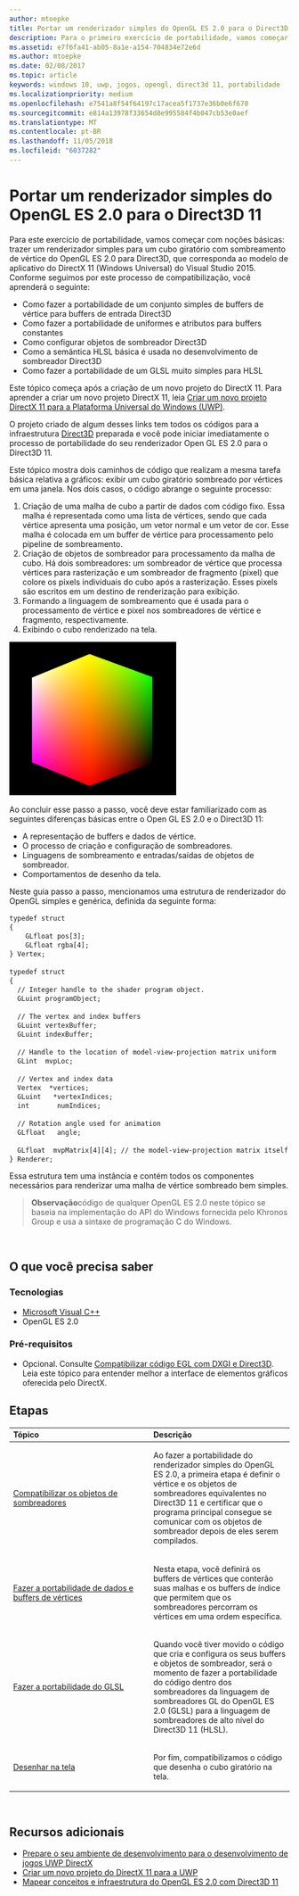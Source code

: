 ```yaml
---
author: mtoepke
title: Portar um renderizador simples do OpenGL ES 2.0 para o Direct3D 11
description: Para o primeiro exercício de portabilidade, vamos começar com noções básicas - trazer um renderizador simples para um cubo giratório com sombreamento de vértice do OpenGL ES 2.0 para Direct3D, que corresponda ao modelo de aplicativo do DirectX 11 (Windows Universal) do Visual Studio 2015.
ms.assetid: e7f6fa41-ab05-8a1e-a154-704834e72e6d
ms.author: mtoepke
ms.date: 02/08/2017
ms.topic: article
keywords: windows 10, uwp, jogos, opengl, direct3d 11, portabilidade
ms.localizationpriority: medium
ms.openlocfilehash: e7541a8f54f64197c17acea5f1737e36b0e6f670
ms.sourcegitcommit: e814a13978f33654d8e995584f4b047cb53e0aef
ms.translationtype: MT
ms.contentlocale: pt-BR
ms.lasthandoff: 11/05/2018
ms.locfileid: "6037282"
---
```

# <a name="port-a-simple-opengl-es-20-renderer-to-direct3d-11"></a>Portar um renderizador simples do OpenGL ES 2.0 para o Direct3D 11



Para este exercício de portabilidade, vamos começar com noções básicas: trazer um renderizador simples para um cubo giratório com sombreamento de vértice do OpenGL ES 2.0 para Direct3D, que corresponda ao modelo de aplicativo do DirectX 11 (Windows Universal) do Visual Studio 2015. Conforme seguimos por este processo de compatibilização, você aprenderá o seguinte:

-   Como fazer a portabilidade de um conjunto simples de buffers de vértice para buffers de entrada Direct3D
-   Como fazer a portabilidade de uniformes e atributos para buffers constantes
-   Como configurar objetos de sombreador Direct3D
-   Como a semântica HLSL básica é usada no desenvolvimento de sombreador Direct3D
-   Como fazer a portabilidade de um GLSL muito simples para HLSL

Este tópico começa após a criação de um novo projeto do DirectX 11. Para aprender a criar um novo projeto DirectX 11, leia [Criar um novo projeto DirectX 11 para a Plataforma Universal do Windows (UWP)](user-interface.md).

O projeto criado de algum desses links tem todos os códigos para a infraestrutura [Direct3D](https://msdn.microsoft.com/library/windows/desktop/ff476345) preparada e você pode iniciar imediatamente o processo de portabilidade do seu renderizador Open GL ES 2.0 para o Direct3D 11.

Este tópico mostra dois caminhos de código que realizam a mesma tarefa básica relativa a gráficos: exibir um cubo giratório sombreado por vértices em uma janela. Nos dois casos, o código abrange o seguinte processo:

1.  Criação de uma malha de cubo a partir de dados com código fixo. Essa malha é representada como uma lista de vértices, sendo que cada vértice apresenta uma posição, um vetor normal e um vetor de cor. Esse malha é colocada em um buffer de vértice para processamento pelo pipeline de sombreamento.
2.  Criação de objetos de sombreador para processamento da malha de cubo. Há dois sombreadores: um sombreador de vértice que processa vértices para rasterização e um sombreador de fragmento (pixel) que colore os pixels individuais do cubo após a rasterização. Esses pixels são escritos em um destino de renderização para exibição.
3.  Formando a linguagem de sombreamento que é usada para o processamento de vértice e pixel nos sombreadores de vértice e fragmento, respectivamente.
4.  Exibindo o cubo renderizado na tela.

![cubo opengl simples](images/simple-opengl-cube.png)

Ao concluir esse passo a passo, você deve estar familiarizado com as seguintes diferenças básicas entre o Open GL ES 2.0 e o Direct3D 11:

-   A representação de buffers e dados de vértice.
-   O processo de criação e configuração de sombreadores.
-   Linguagens de sombreamento e entradas/saídas de objetos de sombreador.
-   Comportamentos de desenho da tela.

Neste guia passo a passo, mencionamos uma estrutura de renderizador do OpenGL simples e genérica, definida da seguinte forma:

``` syntax
typedef struct 
{
    GLfloat pos[3];        
    GLfloat rgba[4];
} Vertex;

typedef struct
{
  // Integer handle to the shader program object.
  GLuint programObject;

  // The vertex and index buffers
  GLuint vertexBuffer;
  GLuint indexBuffer;

  // Handle to the location of model-view-projection matrix uniform
  GLint  mvpLoc; 
   
  // Vertex and index data
  Vertex  *vertices;
  GLuint   *vertexIndices;
  int       numIndices;

  // Rotation angle used for animation
  GLfloat   angle;

  GLfloat  mvpMatrix[4][4]; // the model-view-projection matrix itself
} Renderer;
```

Essa estrutura tem uma instância e contém todos os componentes necessários para renderizar uma malha de vértice sombreado bem simples.

> **Observação**código de qualquer OpenGL ES 2.0 neste tópico se baseia na implementação do API do Windows fornecida pelo Khronos Group e usa a sintaxe de programação C do Windows.

 

## <a name="what-you-need-to-know"></a>O que você precisa saber


### <a name="technologies"></a>Tecnologias

-   [Microsoft Visual C++](http://msdn.microsoft.com/library/vstudio/60k1461a.aspx)
-   OpenGL ES 2.0

### <a name="prerequisites"></a>Pré-requisitos

-   Opcional. Consulte [Compatibilizar código EGL com DXGI e Direct3D](moving-from-egl-to-dxgi.md). Leia este tópico para entender melhor a interface de elementos gráficos oferecida pelo DirectX.

## <a name="span-idkeylinksstepsheadingspansteps"></a><span id="keylinks_steps_heading"></span>Etapas


<table>
<colgroup>
<col width="50%" />
<col width="50%" />
</colgroup>
<thead>
<tr class="header">
<th align="left">Tópico</th>
<th align="left">Descrição</th>
</tr>
</thead>
<tbody>
<tr class="odd">
<td align="left"><p><a href="port-the-shader-config.md">Compatibilizar os objetos de sombreadores</a></p></td>
<td align="left"><p>Ao fazer a portabilidade do renderizador simples do OpenGL ES 2.0, a primeira etapa é definir o vértice e os objetos de sombreadores equivalentes no Direct3D 11 e certificar que o programa principal consegue se comunicar com os objetos de sombreador depois de eles serem compilados.</p></td>
</tr>
<tr class="even">
<td align="left"><p><a href="port-the-vertex-buffers-and-data-config.md">Fazer a portabilidade de dados e buffers de vértices</a></p></td>
<td align="left"><p>Nesta etapa, você definirá os buffers de vértices que conterão suas malhas e os buffers de índice que permitem que os sombreadores percorram os vértices em uma ordem específica.</p></td>
</tr>
<tr class="odd">
<td align="left"><p><a href="port-the-glsl.md">Fazer a portabilidade do GLSL</a></p></td>
<td align="left"><p>Quando você tiver movido o código que cria e configura os seus buffers e objetos de sombreador, será o momento de fazer a portabilidade do código dentro dos sombreadores da linguagem de sombreadores GL do OpenGL ES 2.0 (GLSL) para a linguagem de sombreadores de alto nível do Direct3D 11 (HLSL).</p></td>
</tr>
<tr class="even">
<td align="left"><p><a href="draw-to-the-screen.md">Desenhar na tela</a></p></td>
<td align="left"><p>Por fim, compatibilizamos o código que desenha o cubo giratório na tela.</p></td>
</tr>
</tbody>
</table>

 

## <a name="span-idadditionalresourcesspanadditional-resources"></a><span id="additional_resources"></span>Recursos adicionais


-   [Prepare o seu ambiente de desenvolvimento para o desenvolvimento de jogos UWP DirectX](prepare-your-dev-environment-for-windows-store-directx-game-development.md)
-   [Criar um novo projeto do DirectX 11 para a UWP](user-interface.md)
-   [Mapear conceitos e infraestrutura do OpenGL ES 2.0 com Direct3D 11](map-concepts-and-infrastructure.md)

 

 





